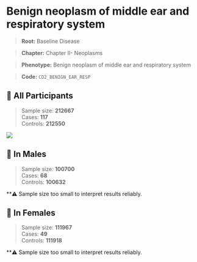 # Benign neoplasm of middle ear and respiratory system

> **Root:** Baseline Disease  

> **Chapter:** Chapter II- Neoplasms  

> **Phenotype:** Benign neoplasm of middle ear and respiratory system  

> **Code:** `CD2_BENIGN_EAR_RESP`

## 🧪 All Participants  
> Sample size: **212667**  
> Cases: **117**  
> Controls: **212550**
<img src="/Disease/Figures/ALL/Incidence/CD2_BENIGN_EAR_RESP.png"/>
<CsvTable src="/Disease_Data/ALL/Incidence/COX_CD2_BENIGN_EAR_RESP.csv" label="🔍 View full results" />

## 👨 In Males  
> Sample size: **100700**  
> Cases: **68**  
> Controls: **100632**

**⚠️ Sample size too small to interpret results reliably.


## 👩 In Females  
> Sample size: **111967**  
> Cases: **49**  
> Controls: **111918**

**⚠️ Sample size too small to interpret results reliably.

